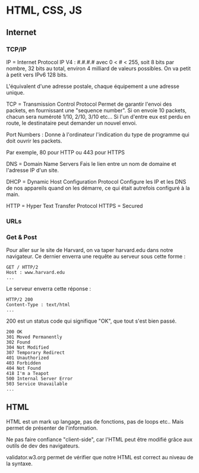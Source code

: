 # HTML, CSS, JS
## Internet
### TCP/IP

IP = Internet Protocol
IP V4 : #.#.#.# avec 0 < # < 255, soit 8 bits par nombre, 32 bits au total, environ 4 milliard de valeurs possibles.
On va petit à petit vers IPv6 128 bits.

L'équivalent d'une adresse postale, chaque équipement a une adresse unique.

TCP = Transmission Control Protocol
Permet de garantir l'envoi des packets, en fournissant une "sequence number". Si on envoie 10 packets, chacun sera numéroté 1/10, 2/10, 3/10 etc... Si l'un d'entre eux est perdu en route, le destinataire peut demander un nouvel envoi.

Port Numbers : Donne à l'ordinateur l'indication du type de programme qui doit ouvrir les packets.

Par exemple, 80 pour HTTP ou 443 pour HTTPS

DNS = Domain Name Servers
Fais le lien entre un nom de domaine et l'adresse IP d'un site.

DHCP = Dynamic Host Configuration Protocol
Configure les IP et les DNS de nos appareils quand on les démarre, ce qui était autrefois configuré à la main.

HTTP = Hyper Text Transfer Protocol
HTTPS = Secured

### URLs

### Get & Post

Pour aller sur le site de Harvard, on va taper harvard.edu dans notre navigateur. Ce dernier enverra une requête au serveur sous cette forme :
```
GET / HTTP/2
Host : www.harvard.edu
...
```

Le serveur enverra cette réponse :

```
HTTP/2 200
Content-Type : text/html
...
```

200 est un status code qui signifique "OK", que tout s'est bien passé.

```
200 OK
301 Moved Permanently
302 Found
304 Not Modified
307 Temporary Redirect
401 Unauthorized
403 Forbidden
404 Not Found
418 I'm a Teapot
500 Internal Server Error
503 Service Unavailable
...
```

## HTML

HTML est un mark up langage, pas de fonctions, pas de loops etc.. Mais permet de présenter de l'information.

Ne pas faire confiance "client-side", car l'HTML peut être modifié grâce aux outils de dev des navigateurs.

validator.w3.org permet de vérifier que notre HTML est correct au niveau de la syntaxe.

